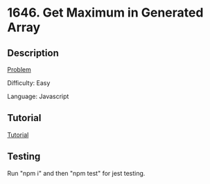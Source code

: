 # 1646. Get Maximum in Generated Array

## Description

[Problem](https://leetcode.com/problems/get-maximum-in-generated-array/)

Difficulty: Easy

Language: Javascript

## Tutorial

[Tutorial](https://youtu.be/aDX1b_9pvM0)

## Testing

Run "npm i" and then "npm test" for jest testing.

